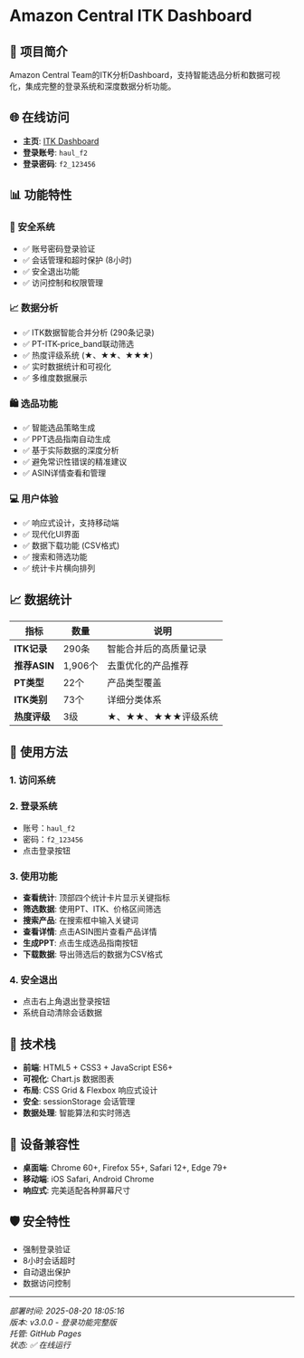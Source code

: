 # Amazon Central ITK Dashboard

## 🎯 项目简介
Amazon Central Team的ITK分析Dashboard，支持智能选品分析和数据可视化，集成完整的登录系统和深度数据分析功能。

## 🌐 在线访问
- **主页**: [ITK Dashboard](https://悦yueyue20230831.github.io/amazon-central-itk-dashboard/)
- **登录账号**: `haul_f2`
- **登录密码**: `f2_123456`

## 📊 功能特性

### 🔐 安全系统
- ✅ 账号密码登录验证
- ✅ 会话管理和超时保护 (8小时)
- ✅ 安全退出功能
- ✅ 访问控制和权限管理

### 📈 数据分析
- ✅ ITK数据智能合并分析 (290条记录)
- ✅ PT-ITK-price_band联动筛选
- ✅ 热度评级系统 (★、★★、★★★)
- ✅ 实时数据统计和可视化
- ✅ 多维度数据展示

### 🛍️ 选品功能
- ✅ 智能选品策略生成
- ✅ PPT选品指南自动生成
- ✅ 基于实际数据的深度分析
- ✅ 避免常识性错误的精准建议
- ✅ ASIN详情查看和管理

### 💻 用户体验
- ✅ 响应式设计，支持移动端
- ✅ 现代化UI界面
- ✅ 数据下载功能 (CSV格式)
- ✅ 搜索和筛选功能
- ✅ 统计卡片横向排列

## 📈 数据统计

| 指标 | 数量 | 说明 |
|------|------|------|
| **ITK记录** | 290条 | 智能合并后的高质量记录 |
| **推荐ASIN** | 1,906个 | 去重优化的产品推荐 |
| **PT类型** | 22个 | 产品类型覆盖 |
| **ITK类别** | 73个 | 详细分类体系 |
| **热度评级** | 3级 | ★、★★、★★★评级系统 |

## 🚀 使用方法

### 1. 访问系统


### 2. 登录系统
- 账号：`haul_f2`
- 密码：`f2_123456`
- 点击登录按钮

### 3. 使用功能
- **查看统计**: 顶部四个统计卡片显示关键指标
- **筛选数据**: 使用PT、ITK、价格区间筛选
- **搜索产品**: 在搜索框中输入关键词
- **查看详情**: 点击ASIN图片查看产品详情
- **生成PPT**: 点击生成选品指南按钮
- **下载数据**: 导出筛选后的数据为CSV格式

### 4. 安全退出
- 点击右上角退出登录按钮
- 系统自动清除会话数据

## 🔧 技术栈
- **前端**: HTML5 + CSS3 + JavaScript ES6+
- **可视化**: Chart.js 数据图表
- **布局**: CSS Grid & Flexbox 响应式设计
- **安全**: sessionStorage 会话管理
- **数据处理**: 智能算法和实时筛选

## 📱 设备兼容性
- **桌面端**: Chrome 60+, Firefox 55+, Safari 12+, Edge 79+
- **移动端**: iOS Safari, Android Chrome
- **响应式**: 完美适配各种屏幕尺寸

## 🛡️ 安全特性
- 强制登录验证
- 8小时会话超时
- 自动退出保护
- 数据访问控制

---
*部署时间: 2025-08-20 18:05:16*  
*版本: v3.0.0 - 登录功能完整版*  
*托管: GitHub Pages*  
*状态: ✅ 在线运行*
